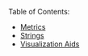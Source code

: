 Table of Contents:
* [Metrics](metrics.md)
* [Strings](strings.md)
* [Visualization Aids](visualization_aids.md)
